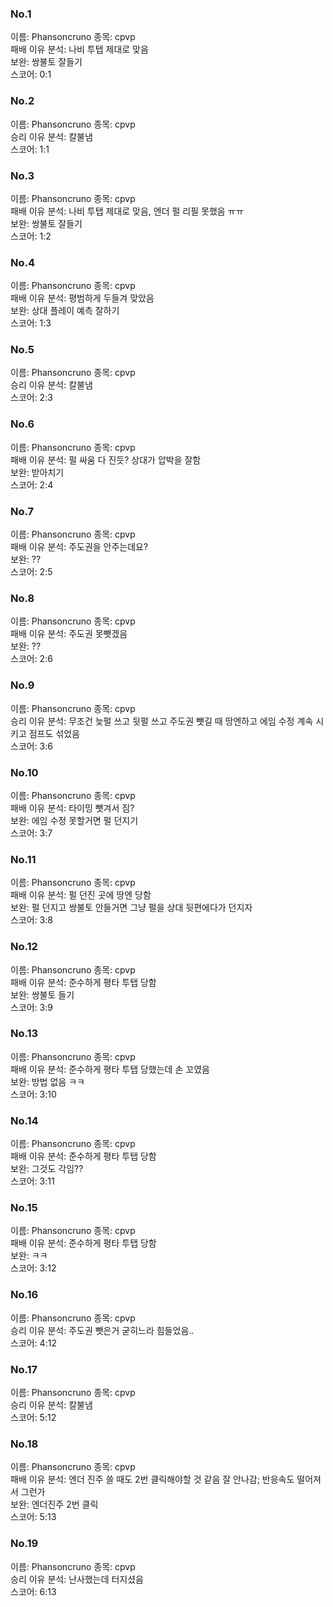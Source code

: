 ### No.1<br>
이름: Phansoncruno
종목: cpvp <br>
패배 이유 분석: 나비 투탭 제대로 맞음<br>
보완: 쌍불토 잘들기 <br>
스코어: 0:1 <br>

### No.2<br>
이름: Phansoncruno
종목: cpvp <br>
승리 이유 분석: 칼불냄<br>
스코어: 1:1 <br>

### No.3<br>
이름: Phansoncruno
종목: cpvp <br>
패배 이유 분석: 나비 투탭 제대로 맞음, 엔더 펄 리필 못했음 ㅠㅠ<br>
보완: 쌍불토 잘들기 <br>
스코어: 1:2 <br>

### No.4<br>
이름: Phansoncruno
종목: cpvp <br>
패배 이유 분석: 평범하게 두들겨 맞았음<br>
보완: 상대 플레이 예측 잘하기 <br>
스코어: 1:3 <br>

### No.5<br>
이름: Phansoncruno
종목: cpvp <br>
승리 이유 분석: 칼불냄<br>
스코어: 2:3 <br>

### No.6<br>
이름: Phansoncruno
종목: cpvp <br>
패배 이유 분석: 펄 싸움 다 진듯? 상대가 압박을 잘함<br>
보완: 받아치기 <br>
스코어: 2:4 <br>

### No.7<br>
이름: Phansoncruno
종목: cpvp <br>
패배 이유 분석: 주도권을 안주는데요?<br>
보완: ?? <br>
스코어: 2:5 <br>

### No.8<br>
이름: Phansoncruno
종목: cpvp <br>
패배 이유 분석: 주도권 못뺏겠음<br>
보완: ?? <br>
스코어: 2:6 <br>

### No.9<br>
이름: Phansoncruno
종목: cpvp <br>
승리 이유 분석: 무조건 늦펄 쓰고 뒷펄 쓰고 주도권 뺏길 때 땅엔하고 에임 수정 계속 시키고 점프도 섞었음<br>
스코어: 3:6 <br>

### No.10<br>
이름: Phansoncruno
종목: cpvp <br>
패배 이유 분석: 타이밍 뺏겨서 짐?<br>
보완: 에임 수정 못할거면 펄 던지기 <br>
스코어: 3:7 <br>

### No.11<br>
이름: Phansoncruno
종목: cpvp <br>
패배 이유 분석: 펄 던진 곳에 땅엔 당함<br>
보완: 펄 던지고 쌍불토 안들거면 그냥 펄을 상대 뒷편에다가 던지자 <br>
스코어: 3:8 <br>

### No.12<br>
이름: Phansoncruno
종목: cpvp <br>
패배 이유 분석: 준수하게 평타 투탭 당함<br>
보완: 쌍불토 들기 <br>
스코어: 3:9 <br>

### No.13<br>
이름: Phansoncruno
종목: cpvp <br>
패배 이유 분석: 준수하게 평타 투탭 당했는데 손 꼬였음<br>
보완: 방법 없음 ㅋㅋ <br>
스코어: 3:10 <br>

### No.14<br>
이름: Phansoncruno
종목: cpvp <br>
패배 이유 분석: 준수하게 평타 투탭 당함<br>
보완: 그것도 각임?? <br>
스코어: 3:11 <br>

### No.15<br>
이름: Phansoncruno
종목: cpvp <br>
패배 이유 분석: 준수하게 평타 투탭 당함<br>
보완: ㅋㅋ<br>
스코어: 3:12 <br>

### No.16<br>
이름: Phansoncruno
종목: cpvp <br>
승리 이유 분석: 주도권 뺏은거 굳히느라 힘들었음..<br>
스코어: 4:12 <br>

### No.17<br>
이름: Phansoncruno
종목: cpvp <br>
승리 이유 분석: 칼불냄<br>
스코어: 5:12 <br>

### No.18<br>
이름: Phansoncruno
종목: cpvp <br>
패배 이유 분석: 엔더 진주 쓸 때도 2번 클릭해야할 것 같음 잘 안나감; 반응속도 떨어져서 그런가<br>
보완: 엔더진주 2번 클릭<br>
스코어: 5:13 <br>

### No.19<br>
이름: Phansoncruno
종목: cpvp <br>
승리 이유 분석: 난사했는데 터지셨음<br>
스코어: 6:13 <br>